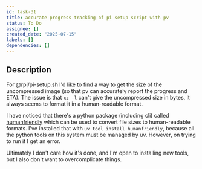 ```yaml
---
id: task-31
title: accurate progress tracking of pi setup script with pv
status: To Do
assignee: []
created_date: "2025-07-15"
labels: []
dependencies: []
---
```


## Description

For @rpi/pi-setup.sh I'd like to find a way to get the size of the uncompressed
image (so that pv can accurately report the progress and ETA). The issue is that
`xz -l` can't give the uncompressed size in bytes, it always seems to format it
in a human-readable format.

I have noticed that there's a python package (including cli) called
[humanfriendly](https://pypi.org/project/humanfriendly/) which can be used to
convert file sizes to human-readable formats. I've installed that with
`uv tool install humanfriendly`, because all the python tools on this system
must be managed by uv. However, on trying to run it I get an error.

Ultimately I don't care how it's done, and I'm open to installing new tools, but
I also don't want to overcomplicate things.
